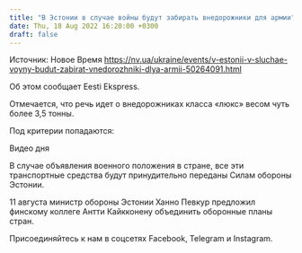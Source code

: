 ```yaml
---
title: "В Эстонии в случае войны будут забирать внедорожники для армии"
date: Thu, 18 Aug 2022 16:20:00 +0300
draft: false
---
```

Источник: Новое Время https://nv.ua/ukraine/events/v-estonii-v-sluchae-voyny-budut-zabirat-vnedorozhniki-dlya-armii-50264091.html


 Об этом сообщает Eesti Ekspress.

Отмечается, что речь идет о внедорожниках класса «люкс» весом чуть более 3,5 тонны.

Под критерии попадаются:

 Видео дня   

В случае объявления военного положения в стране, все эти транспортные средства будут принудительно переданы Силам обороны Эстонии.

11 августа министр обороны Эстонии Ханно Певкур предложил финскому коллеге Антти Кайкконену объединить оборонные планы стран.

Присоединяйтесь к нам в соцсетях Facebook, Telegram и Instagram.
